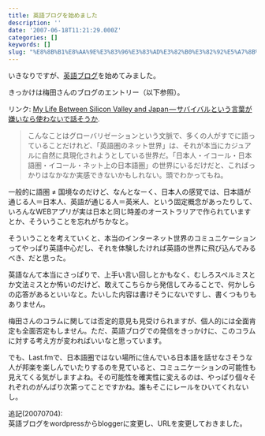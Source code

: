 ```yaml
---
title: 英語ブログを始めました
description: ''
date: '2007-06-18T11:21:29.000Z'
categories: []
keywords: []
slug: "%E8%8B%B1%E8%AA%9E%E3%83%96%E3%83%AD%E3%82%B0%E3%82%92%E5%A7%8B%E3%82%81%E3%81%BE%E3%81%97%E3%81%9F"
---
```

いきなりですが、[英語ブログ](http://9-li.blogspot.com/)を始めてみました。

きっかけは梅田さんのブログのエントリー（以下参照）。

リンク: [My Life Between Silicon Valley and Japan — サバイバルという言葉が嫌いなら使わないで話そうか](http://d.hatena.ne.jp/umedamochio/20070617/p1 "My Life Between Silicon Valley and Japan - サバイバルという言葉が嫌いなら使わないで話そうか").

> こんなことはグローバリゼーションという文脈で、多くの人がすでに語っていることだけれど、「英語圏のネット世界」は、それが本当にカジュアルに自然に具現化されようとしている世界だ。「日本人・イコール・日本語圏・イコール・ネット上の日本語圏」の世界にいるだけだと、こればっかりはなかなか実感できないかもしれない。頭でわかってもね。

一般的に語圏 ≠ 国境なのだけど、なんとなーく、日本人の感覚では、日本語が通じる人＝日本人、英語が通じる人＝英米人、という固定概念があったりして、いろんなWEBアプリが実は日本と同じ時差のオーストラリアで作られていますとか、そういうことを忘れがちかなと。

そういうことを考えていくと、本当のインターネット世界のコミュニケーションってやっぱり英語中心だし、それを体験したければ英語の世界に飛び込んでみるべき、だと思った。

英語なんて本当にさっぱりで、上手い言い回しとかもなく、むしろスペルミスとか文法ミスとか怖いのだけど、敢えてこちらから発信してみることで、何かしらの応答があるといいなと。たいした内容は書けそうにないですし、書くつもりもありません。

梅田さんのコラムに関しては否定的意見も見受けられますが、個人的には全面肯定も全面否定もしません。ただ、英語ブログでの発信をきっかけに、このコラムに対する考え方が変わればいいなと思っています。

でも、Last.fmで、日本語圏ではない場所に住んでいる日本語を話せなさそうな人が邦楽を楽しんでいたりするのを見ていると、コミュニケーションの可能性も見えてくる気がしますよね。その可能性を確実性に変えるのは、やっぱり個々それぞれのがんばり次第ってことですかね。誰もそこにレールをひいてくれないし。

追記(20070704):  
英語ブログをwordpressからbloggerに変更し、URLを変更しておきました。